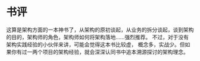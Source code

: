 
# 书评


这算是架构方面的一本神书了，从架构的原初谈起，从业务的拆分谈起，谈到架构的目的，架构师的角色，架构师如何将架构落地……强烈推荐。 不过，对于没有架构实践经验的小伙伴来讲，可能会觉得这本书比较虚，
概念多，实战少。但如果你有过一两个项目的架构经验，就会深深认同书中追本溯源探讨的架构理念。
